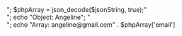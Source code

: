 <?php
$jsonString = '{"name":"Angeline","age":30,"email":"angeline@example.com"}';

$phpObject = json_decode($jsonString); "<br>";
$phpArray = json_decode($jsonString, true);"<br>";
echo "Object: Angeline";
"<br>";
echo "Array: angeline@gmail.com" . $phpArray['email']
